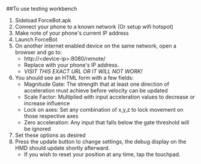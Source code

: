 ##To use testing workbench

1. Sideload ForceBot.apk
2. Connect your phone to a known network (Or setup wifi hotspot)
3. Make note of your phone's current IP address
4. Launch ForceBot
5. On another internet enabled device on the same network, open a browser and go to:
	* http://\<device-ip\>:8080/remote/
	* Replace <device-ip> with your phone's IP address.
	* *VISIT THIS EXACT URL OR IT WILL NOT WORK!*
6. You should see an HTML form with a few fields:
	* Magnitude Gate: The strength that at least one direction of acceleration must achieve before velocity can be updated
	* Scale Factor: Multiplied with input acceleration values to decrease or increase influence
	* Lock on axes: Set any combination of x,y,z to lock movement on those respective axes
	* Zero acceleration: Any input that falls below the gate threshold will be ignored
7. Set these options as desired
8. Press the update button to change settings, the debug display on the HMD should update shortly afterward.
	* If you wish to reset your position at any time, tap the touchpad.

